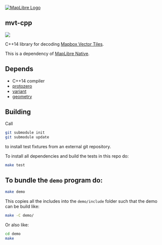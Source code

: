 [![MapLibre Logo](https://maplibre.org/img/maplibre-logo-big.svg)](https://maplibre.org/)

## mvt-cpp

[![](https://img.shields.io/badge/Slack-%23maplibre--native-2EB67D?logo=slack)](https://slack.openstreetmap.us/)

C++14 library for decoding [Mapbox Vector Tiles](https://www.mapbox.com/vector-tiles/).

This is a dependency of [MapLibre Native](https://github.com/maplibre/maplibre-native).

## Depends

 - C++14 compiler
 - [protozero](https://github.com/mapbox/protozero)
 - [variant](https://github.com/mapbox/variant)
 - [geometry](https://github.com/mapbox/geometry.hpp)


## Building

Call
```sh
git submodule init
git submodule update
```

to install test fixtures from an external git repository.

To install all dependencies and build the tests in this repo do:

```sh
make test
```

## To bundle the `demo` program do:

```sh
make demo
```

This copies all the includes into the `demo/include` folder such that the demo can be build like:

```sh
make -C demo/
```

Or also like:

```sh
cd demo
make
```
